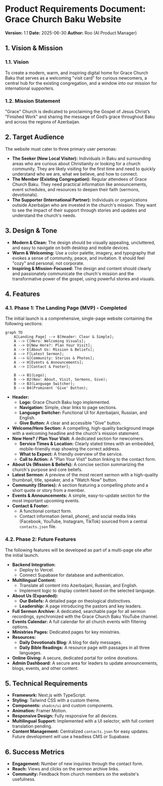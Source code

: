 # Product Requirements Document: Grace Church Baku Website

**Version:** 1.1
**Date:** 2025-06-30
**Author:** Roo (AI Product Manager)

## 1. Vision & Mission

### 1.1. Vision
To create a modern, warm, and inspiring digital home for Grace Church Baku that serves as a welcoming "visit card" for curious newcomers, a central hub for the existing congregation, and a window into our mission for international supporters.

### 1.2. Mission Statement
"Grace" Church is dedicated to proclaiming the Gospel of Jesus Christ’s "Finished Work" and sharing the message of God’s grace throughout Baku and across the regions of Azerbaijan.

## 2. Target Audience

The website must cater to three primary user personas:

*   **The Seeker (New Local Visitor):** Individuals in Baku and surrounding areas who are curious about Christianity or looking for a church community. They are likely visiting for the first time and need to quickly understand who we are, what we believe, and how to connect.
*   **The Member (Existing Congregation):** Regular attendees of Grace Church Baku. They need practical information like announcements, event schedules, and resources to deepen their faith (sermons, devotionals).
*   **The Supporter (International Partner):** Individuals or organizations outside Azerbaijan who are invested in the church's mission. They want to see the impact of their support through stories and updates and understand the church's needs.

## 3. Design & Tone

*   **Modern & Clean:** The design should be visually appealing, uncluttered, and easy to navigate on both desktop and mobile devices.
*   **Warm & Welcoming:** Use a color palette, imagery, and typography that evokes a sense of community, peace, and invitation. It should feel "cozy" and personal, not corporate.
*   **Inspiring & Mission-Focused:** The design and content should clearly and passionately communicate the church's mission and the transformative power of the gospel, using powerful stories and visuals.

## 4. Features

### 4.1. Phase 1: The Landing Page (MVP) - Completed

The initial launch is a comprehensive, single-page website containing the following sections:

```mermaid
graph TD
    A[Landing Page] --> B[Header: Clear & Simple];
    A --> C[Hero: Welcoming Visuals];
    A --> D[New Here?: Plan Your Visit];
    A --> E[About Us: Mission & Beliefs];
    A --> F[Latest Sermon];
    A --> G[Community: Stories & Photos];
    A --> H[Events & Announcements];
    A --> I[Contact & Footer];

    B --> B1(Logo);
    B --> B2(Nav: About, Visit, Sermons, Give);
    B --> B3(Language Switcher);
    B --> B4(Prominent 'Give' Button);
```

*   **Header:**
    *   **Logo:** Grace Church Baku logo implemented.
    *   **Navigation:** Simple, clear links to page sections.
    *   **Language Switcher:** Functional UI for Azerbaijani, Russian, and English.
    *   **Give Button:** A clear and accessible "Give" button.
*   **Welcome/Hero Section:** A compelling, high-quality background image with a welcoming headline and the church's mission statement.
*   **New Here? / Plan Your Visit:** A dedicated section for newcomers.
    *   **Service Times & Location:** Clearly stated times with an embedded, mobile-friendly map showing the correct address.
    *   **What to Expect:** A friendly overview of the service.
    *   **Call to Action:** A "Plan Your Visit" button linking to the contact form.
*   **About Us (Mission & Beliefs):** A concise section summarizing the church's purpose and core beliefs.
*   **Latest Sermon:** A preview of the most recent sermon with a high-quality thumbnail, title, speaker, and a "Watch Now" button.
*   **Community (Stories):** A section featuring a compelling photo and a short quote or story from a member.
*   **Events & Announcements:** A simple, easy-to-update section for the most important upcoming events.
*   **Contact & Footer:**
    *   A functional contact form.
    *   Contact information (email, phone), and social media links (Facebook, YouTube, Instagram, TikTok) sourced from a central `contacts.json` file.

### 4.2. Phase 2: Future Features

The following features will be developed as part of a multi-page site after the initial launch.

*   **Backend Integration:**
    *   Deploy to Vercel.
    *   Connect Supabase for database and authentication.
*   **Multilingual Content:**
    *   Translate all content into Azerbaijani, Russian, and English.
    *   Implement logic to display content based on the selected language.
*   **About Us (Expanded):**
    *   **Our Beliefs:** A detailed page on theological distinctives.
    *   **Leadership:** A page introducing the pastors and key leaders.
*   **Full Sermon Archive:** A dedicated, searchable page for all sermon recordings, synchronized with the Grace Church Baku YouTube channel.
*   **Events Calendar:** A full calendar for all church events with filtering options.
*   **Ministries Pages:** Dedicated pages for key ministries.
*   **Resources:**
    *   **Daily Devotionals Blog:** A blog for daily messages.
    *   **Daily Bible Readings:** A resource page with passages in all three languages.
*   **Online Giving:** A secure, dedicated portal for online donations.
*   **Admin Dashboard:** A secure area for leaders to update announcements, blogs, events, and other content.

## 5. Technical Requirements

*   **Framework:** Next.js with TypeScript.
*   **Styling:** Tailwind CSS with a custom theme.
*   **Components:** `shadcn/ui` and custom components.
*   **Animation:** Framer Motion.
*   **Responsive Design:** Fully responsive for all devices.
*   **Multilingual Support:** Implemented with a UI selector, with full content translation pending.
*   **Content Management:** Centralized `contacts.json` for easy updates. Future development will use a headless CMS or Supabase.

## 6. Success Metrics

*   **Engagement:** Number of new inquiries through the contact form.
*   **Reach:** Views and clicks on the sermon archive links.
*   **Community:** Feedback from church members on the website's usefulness.